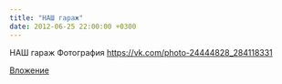 ```yaml
---
title: "НАШ гараж"
date: 2012-06-25 22:00:00 +0300
---
```


НАШ гараж
Фотография
https://vk.com/photo-24444828_284118331

[Вложение](https://vk.com/photo-24444828_284118331)
